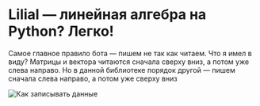 <h1>Lilial — линейная алгебра на Python? Легко!</h1>
<p>Cамое главное правило бота — пишем не так как читаем. Что я имел в виду? Матрицы и вектора читаются сначала сверху вниз, а потом уже слева направо. Но в данной библиотеке порядок другой — пишем сначала слева направо, а потом уже сверху вниз</p>
<image src='./how_to_write.png' alt='Как записывать данные'>
